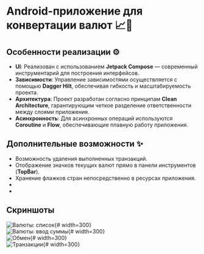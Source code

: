 # Android-приложение для конвертации валют 📈💱

## Особенности реализации ⚙️

- **UI**: Реализован с использованием **Jetpack Compose** — современный инструментарий для построения интерфейсов.
- **Зависимости**: Управление зависимостями осуществляется с помощью **Dagger Hilt**, обеспечивая гибкость и масштабируемость проекта.
- **Архитектура**: Проект разработан согласно принципам **Clean Architecture**, гарантирующим четкое разделение ответственности между слоями приложения.
- **Асинхронность**: Для асинхронных операций используются **Coroutine** и **Flow**, обеспечивающие плавную работу приложения.

## Дополнительные возможности ✨

- Возможность удаления выполненных транзакций.
- Отображение значков текущих валют прямо в панели инструментов (**TopBar**).
- Хранение флажков стран непосредственно в ресурсах приложения.
- 
-

## Скриншоты
  ![Валюты: список](screens/Screenshot_1.png){# width=300}<br/>
  ![Валюты: ввод суммы](screens/Screenshot_2.png){# width=300}<br/>
  ![Обмен](screens/Screenshot_3.png){# width=300}<br/>
  ![Транзакции](screens/Screenshot_4.png){# width=300}<br/>